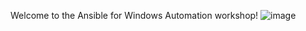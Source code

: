 Welcome to the Ansible for Windows Automation workshop!
![image](https://user-images.githubusercontent.com/30244181/177680737-ce67dce7-c344-4adf-b8aa-38ca37e234a2.png)
